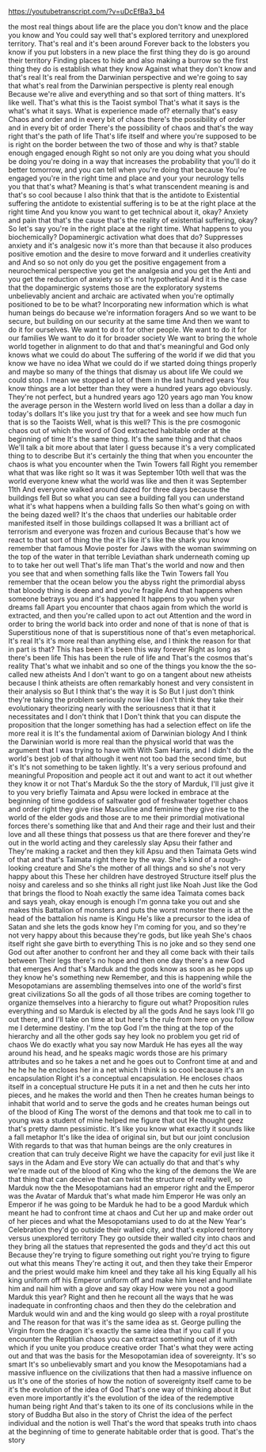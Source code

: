 https://youtubetranscript.com/?v=uDcEfBa3_b4

 the most real things about life are the place you don't know and the place you know and You could say well that's explored territory and unexplored territory. That's real and it's been around Forever back to the lobsters you know if you put lobsters in a new place the first thing they do is go around their territory Finding places to hide and also making a burrow so the first thing they do is establish what they know Against what they don't know and that's real It's real from the Darwinian perspective and we're going to say that what's real from the Darwinian perspective is plenty real enough Because we're alive and everything and so that sort of thing matters. It's like well. That's what this is the Taoist symbol That's what it says is the what's what it says. What is experience made of? eternally that's easy Chaos and order and in every bit of chaos there's the possibility of order and in every bit of order There's the possibility of chaos and that's the way right that's the path of life That's life itself and where you're supposed to be is right on the border between the two of those and why is that? stable enough engaged enough Right so not only are you doing what you should be doing you're doing in a way that increases the probability that you'll do it better tomorrow, and you can tell when you're doing that because You're engaged you're in the right time and place and your your neurology tells you that that's what? Meaning is that's what transcendent meaning is and that's so cool because I also think that that is the antidote to Existential suffering the antidote to existential suffering is to be at the right place at the right time And you know you want to get technical about it, okay? Anxiety and pain that that's the cause that's the reality of existential suffering, okay? So let's say you're in the right place at the right time. What happens to you biochemically? Dopaminergic activation what does that do? Suppresses anxiety and it's analgesic now it's more than that because it also produces positive emotion and the desire to move forward and it underlies creativity and And so so not only do you get the positive engagement from a neurochemical perspective you get the analgesia and you get the Anti and you get the reduction of anxiety so it's not hypothetical And it is the case that the dopaminergic systems those are the exploratory systems unbelievably ancient and archaic are activated when you're optimally positioned to be to be what? Incorporating new information which is what human beings do because we're information foragers And so we want to be secure, but building on our security at the same time And then we want to do it for ourselves. We want to do it for other people. We want to do it for our families We want to do it for broader society We want to bring the whole world together in alignment to do that and that's meaningful and God only knows what we could do about The suffering of the world if we did that you know we have no idea What we could do if we started doing things properly and maybe so many of the things that dismay us about life We could we could stop. I mean we stopped a lot of them in the last hundred years You know things are a lot better than they were a hundred years ago obviously. They're not perfect, but a hundred years ago 120 years ago man You know the average person in the Western world lived on less than a dollar a day in today's dollars It's like you just try that for a week and see how much fun that is so the Taoists Well, what is this well? This is the pre cosmogonic chaos out of which the word of God extracted habitable order at the beginning of time It's the same thing. It's the same thing and that chaos We'll talk a bit more about that later I guess because it's a very complicated thing to to describe But it's certainly the thing that when you encounter the chaos is what you encounter when the Twin Towers fall Right you remember what that was like right so It was it was September 10th well that was the world everyone knew what the world was like and then it was September 11th And everyone walked around dazed for three days because the buildings fell But so what you can see a building fall you can understand what it's what happens when a building falls So then what's going on with the being dazed well? It's the chaos that underlies our habitable order manifested itself in those buildings collapsed It was a brilliant act of terrorism and everyone was frozen and curious Because that's how we react to that sort of thing the the it's like it's like the shark you know remember that famous Movie poster for Jaws with the woman swimming on the top of the water in that terrible Leviathan shark underneath coming up to to take her out well That's life man That's the world and now and then you see that and when something falls like the Twin Towers fall You remember that the ocean below you the abyss right the primordial abyss that bloody thing is deep and and you're fragile And that happens when someone betrays you and it's happened It happens to you when your dreams fall Apart you encounter that chaos again from which the world is extracted, and then you're called upon to act out Attention and the word in order to bring the world back into order and none of that is none of that is Superstitious none of that is superstitious none of that's even metaphorical. It's real It's it's more real than anything else, and I think the reason for that in part is that? This has been it's been this way forever Right as long as there's been life This has been the rule of life and That's the cosmos that's reality That's what we inhabit and so one of the things you know the the so-called new atheists And I don't want to go on a tangent about new atheists because I think atheists are often remarkably honest and very consistent in their analysis so But I think that's the way it is So But I just don't think they're taking the problem seriously now like I don't think they take their evolutionary theorizing nearly with the seriousness that it that it necessitates and I don't think that I Don't think that you can dispute the proposition that the longer something has had a selection effect on life the more real it is It's the fundamental axiom of Darwinian biology And I think the Darwinian world is more real than the physical world that was the argument that I was trying to have with With Sam Harris, and I didn't do the world's best job of that although it went not too bad the second time, but it's It's not something to be taken lightly. It's a very serious profound and meaningful Proposition and people act it out and want to act it out whether they know it or not That's Marduk So the the story of Marduk, I'll just give it to you very briefly Taimata and Apsu were locked in embrace at the beginning of time goddess of saltwater god of freshwater together chaos and order right they give rise Masculine and feminine they give rise to the world of the elder gods and those are to me their primordial motivational forces there's something like that and And their rage and their lust and their love and all these things that possess us that are there forever and they're out in the world acting and they carelessly slay Apsu their father and They're making a racket and then they kill Apsu and then Taimata Gets wind of that and that's Taimata right there by the way. She's kind of a rough-looking creature and She's the mother of all things and so she's not very happy about this These her children have destroyed Structure itself plus the noisy and careless and so she thinks all right just like Noah Just like the God that brings the flood to Noah exactly the same idea Taimata comes back and says yeah, okay enough is enough I'm gonna take you out and she makes this Battalion of monsters and puts the worst monster there is at the head of the battalion his name is Kingu He's like a precursor to the idea of Satan and she lets the gods know hey I'm coming for you, and so they're not very happy about this because they're gods, but like yeah She's chaos itself right she gave birth to everything This is no joke and so they send one God out after another to confront her and they all come back with their tails between Their legs there's no hope and then one day there's a new God that emerges And that's Marduk and the gods know as soon as he pops up they know he's something new Remember, and this is happening while the Mesopotamians are assembling themselves into one of the world's first great civilizations So all the gods of all those tribes are coming together to organize themselves into a hierarchy to figure out what? Proposition rules everything and so Marduk is elected by all the gods And he says look I'll go out there, and I'll take on time at but here's the rule from here on you follow me I determine destiny. I'm the top God I'm the thing at the top of the hierarchy and all the other gods say hey look no problem you get rid of chaos We do exactly what you say now Marduk He has eyes all the way around his head, and he speaks magic words those are his primary attributes and so he takes a net and he goes out to Confront time at and and he he he he encloses her in a net which I think is so cool because it's an encapsulation Right it's a conceptual encapsulation. He encloses chaos itself in a conceptual structure He puts it in a net and then he cuts her into pieces, and he makes the world and then Then he creates human beings to inhabit that world and to serve the gods and he creates human beings out of the blood of King The worst of the demons and that took me to call in to young was a student of mine helped me figure that out He thought geez that's pretty damn pessimistic. It's like you know what exactly it sounds like a fall metaphor It's like the idea of original sin, but but our joint conclusion With regards to that was that human beings are the only creatures in creation that can truly deceive Right we have the capacity for evil just like it says in the Adam and Eve story We can actually do that and that's why we're made out of the blood of King who the king of the demons the We are that thing that can deceive that can twist the structure of reality well, so Marduk now the the Mesopotamians had an emperor right and the Emperor was the Avatar of Marduk that's what made him Emperor He was only an Emperor if he was going to be Marduk he had to be a good Marduk which meant he had to confront time at chaos and Cut her up and make order out of her pieces and what the Mesopotamians used to do at the New Year's Celebration they'd go outside their walled city, and that's explored territory versus unexplored territory They go outside their walled city into chaos and they bring all the statues that represented the gods and they'd act this out Because they're trying to figure something out right you're trying to figure out what this means They're acting it out, and then they take their Emperor and the priest would make him kneel and they take all his king Equally all his king uniform off his Emperor uniform off and make him kneel and humiliate him and nail him with a glove and say okay How were you not a good Marduk this year? Right and then he recount all the ways that he was inadequate in confronting chaos and then they do the celebration and Marduk would win and and the king would go sleep with a royal prostitute and The reason for that was it's the same idea as st. George pulling the Virgin from the dragon it's exactly the same idea that if you call if you encounter the Reptilian chaos you can extract something out of it with which if you unite you produce creative order That's what they were acting out and that was the basis for the Mesopotamian idea of sovereignty. It's so smart It's so unbelievably smart and you know the Mesopotamians had a massive influence on the civilizations that then had a massive influence on us It's one of the stories of how the notion of sovereignty itself came to be it's the evolution of the idea of God That's one way of thinking about it But even more importantly it's the evolution of the idea of the redemptive human being right And that's taken to its one of its conclusions while in the story of Buddha But also in the story of Christ the idea of the perfect individual and the notion is well That's the word that speaks truth into chaos at the beginning of time to generate habitable order that is good. That's the story